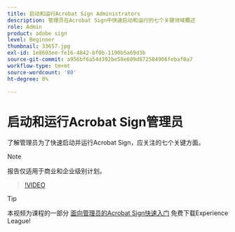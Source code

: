 ```yaml
---
title: 启动和运行Acrobat Sign Administrators
description: 管理员在Acrobat Sign中快速启动和运行的七个关键领域概述
role: Admin
product: adobe sign
level: Beginner
thumbnail: 33657.jpg
exl-id: 1e8603ee-fe16-4842-bf0b-1190b5a69d3b
source-git-commit: a956bf6a54d392be58e609d872584906febaf0a7
workflow-type: tm+mt
source-wordcount: '80'
ht-degree: 0%

---
```


# 启动和运行Acrobat Sign管理员

了解管理员为了快速启动并运行Acrobat Sign，应关注的七个关键方面。

>[!NOTE]
>
>报告仅适用于商业和企业级别计划。

>[!VIDEO](https://video.tv.adobe.com/v/33657?hidetitle=true)

>[!TIP]
>
>本视频为课程的一部分 [面向管理员的Acrobat Sign快速入门](https://experienceleague.adobe.com/?recommended=Sign-A-1-2020.2) 免费下载Experience League!
